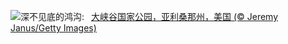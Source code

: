 ![](https://www.bing.com/th?id=OHR.GrandCanyonWinter_ZH-CN2640803517_UHD.jpg&w=1000)深不见底的鸿沟:&nbsp;&ensp;[大峡谷国家公园，亚利桑那州，美国 (© Jeremy Janus/Getty Images)](https://www.bing.com/th?id=OHR.GrandCanyonWinter_ZH-CN2640803517_UHD.jpg)
<br><br/>
